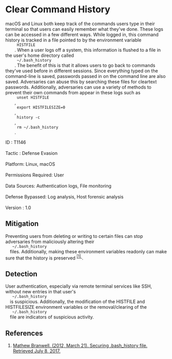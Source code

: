 <div class="container-fluid">
 <h1>
  Clear Command History
 </h1>
 <div class="row">
  <div class="col-md-8 description-body">
   <p>
    macOS and Linux both keep track of the commands users type in their terminal so that users can easily remember what they've done. These logs can be accessed in a few different ways. While logged in, this command history is tracked in a file pointed to by the environment variable
    <code>
     HISTFILE
    </code>
    . When a user logs off a system, this information is flushed to a file in the user's home directory called
    <code>
     ~/.bash_history
    </code>
    . The benefit of this is that it allows users to go back to commands they've used before in different sessions. Since everything typed on the command-line is saved, passwords passed in on the command line are also saved. Adversaries can abuse this by searching these files for cleartext passwords. Additionally, adversaries can use a variety of methods to prevent their own commands from appear in these logs such as
    <code>
     unset HISTFILE
    </code>
    ,
    <code>
     export HISTFILESIZE=0
    </code>
    ,
    <code>
     history -c
    </code>
    ,
    <code>
     rm ~/.bash_history
    </code>
    .
   </p>
  </div>
  <div class="col-md-4">
   <div class="card">
    <div class="card-body">
     <div class="card-data">
      <span class="h5 card-title">
       ID
      </span>
      : T1146
      <br/>
      <br/>
     </div>
     <div class="card-data">
      <span class="h5 card-title">
      </span>
     </div>
     <div class="card-data">
      <span class="h5 card-title">
       Tactic
      </span>
      : Defense Evasion
      <br/>
      <br/>
     </div>
     <div class="card-data">
      <span class="h5 card-title">
       Platform:
      </span>
      Linux, macOS
      <br/>
      <br/>
     </div>
     <div class="card-data">
      <span class="h5 card-title">
       Permissions Required:
      </span>
      User
      <br/>
      <br/>
     </div>
     <div class="card-data">
      <span class="h5 card-title">
      </span>
     </div>
     <div class="card-data">
      <span class="h5 card-title">
       Data Sources:
      </span>
      Authentication logs, File monitoring
      <br/>
      <br/>
     </div>
     <div class="card-data">
      <span class="h5 card-title">
      </span>
     </div>
     <div class="card-data">
      <span class="h5 card-title">
      </span>
     </div>
     <div class="card-data">
      <span class="h5 card-title">
       Defense Bypassed:
      </span>
      Log analysis, Host forensic analysis
      <br/>
      <br/>
     </div>
     <div class="card-data">
      <span class="h5 card-title">
      </span>
     </div>
     <div class="card-data">
      <span class="h5 card-title">
      </span>
     </div>
     <div class="card-data">
      <span class="h5 card-title">
      </span>
     </div>
     <div class="card-data">
      <span class="h5 card-title">
       Version
      </span>
      : 1.0
     </div>
    </div>
   </div>
  </div>
 </div>
 <h2 class="pt-3" id="mitigation">
  Mitigation
 </h2>
 <p>
  Preventing users from deleting or writing to certain files can stop adversaries from maliciously altering their
  <code>
   ~/.bash_history
  </code>
  files. Additionally, making these environment variables readonly can make sure that the history is preserved
  <span class="scite-citeref-number" data-reference="Securing bash history" id="scite-ref-1-a">
   <sup>
    <a aria-describedby="qtip-0" data-hasqtip="0" href="http://www.akyl.net/securing-bashhistory-file-make-sure-your-linux-system-users-won%E2%80%99t-hide-or-delete-their-bashhistory" target="_blank">
     [1]
    </a>
   </sup>
  </span>
  .
 </p>
 <h2 class="pt-3" id="detection">
  Detection
 </h2>
 <p>
  User authentication, especially via remote terminal services like SSH, without new entries in that user's
  <code>
   ~/.bash_history
  </code>
  is suspicious. Additionally, the modification of the HISTFILE and HISTFILESIZE environment variables or the removal/clearing of the
  <code>
   ~/.bash_history
  </code>
  file are indicators of suspicious activity.
 </p>
 <h2 class="pt-3" id="references">
  References
 </h2>
 <div class="row">
  <div class="col">
   <ol>
    <li>
     <span class="scite-citation" id="scite-1">
      <span class="scite-citation-text">
       <a class="external text" href="http://www.akyl.net/securing-bashhistory-file-make-sure-your-linux-system-users-won%E2%80%99t-hide-or-delete-their-bashhistory" name="scite-1" rel="nofollow" target="_blank">
        Mathew Branwell. (2012, March 21). Securing .bash_history file. Retrieved July 8, 2017.
       </a>
      </span>
     </span>
    </li>
   </ol>
  </div>
  <div class="col">
  </div>
 </div>
</div>
